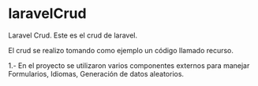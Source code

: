 # laravelCrud

Laravel Crud.
Este es el crud de laravel.

El crud se realizo tomando como ejemplo un código llamado recurso.

1.- En el proyecto se utilizaron varios componentes externos para manejar Formularios, Idiomas, Generación de datos aleatorios.
